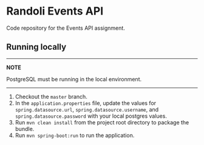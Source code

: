# Randoli Events API

Code repository for the Events API assignment.

## Running locally

---
**NOTE**

PostgreSQL must be running in the local environment.

---

1. Checkout the `master` branch.
2. In the `application.properties` file, update the values for `spring.datasource.url`, `spring.datasource.username`, and `spring.datasource.password` with your local postgres values.  
3. Run `mvn clean install` from the project root directory to package the bundle.
4. Run `mvn spring-boot:run` to run the application.

